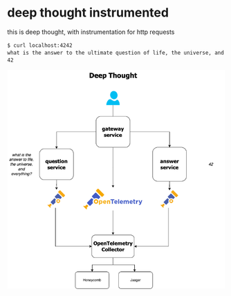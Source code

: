 # deep thought instrumented

this is deep thought, with instrumentation for http requests

```bash
$ curl localhost:4242
what is the answer to the ultimate question of life, the universe, and everything?
42
```

![deep thought diagram instrumented](/static/1-deep-thought-diagram-instrumented.png)